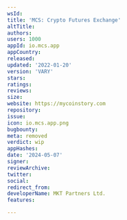 ```yaml
---
wsId: 
title: 'MCS: Crypto Futures Exchange'
altTitle: 
authors: 
users: 1000
appId: io.mcs.app
appCountry: 
released: 
updated: '2022-01-20'
version: 'VARY'
stars: 
ratings: 
reviews: 
size: 
website: https://mycoinstory.com
repository: 
issue: 
icon: io.mcs.app.png
bugbounty: 
meta: removed
verdict: wip
appHashes: 
date: '2024-05-07'
signer: 
reviewArchive: 
twitter: 
social: 
redirect_from: 
developerName: MKT Partners Ltd.
features: 

---
```



